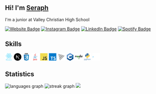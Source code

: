 
<h2>Hi! I'm <a  href="https://seraphyang.com/">Seraph</a></h2>

<p>I'm a junior at Valley Christian High School</p>

<p><a  href="https://seraphyang.com"><img  src="https://img.shields.io/badge/-seraphyang.com-4E69C8?style=flat-square&amp;labelColor=4E69C8&amp;logo=Firefox&amp;link=https://seraphyang.com"  alt="Website Badge"></a> <a  href="https://instagram.com/seraphyangg"><img  src="https://img.shields.io/badge/-@seraphyangg-E4405F??style=flat-square&amp;labelColor=E4405F?&amp;logo=Instagram&amp;link=https://instagram.com/seraphyangg"  alt="Instagram Badge"></a> <a  href="https://www.linkedin.com/in/seraph-yang/"><img  src="https://img.shields.io/badge/-@seraphyang-0077B5?style=flat-square&amp;labelColor=0077B5&amp;logo=LinkedIn&amp;link=https://www.linkedin.com/in/seraph-yang/"  alt="LinkedIn Badge"></a> <a  href="https://open.spotify.com/user/tncantvvei9xhvwc6b2xt8l25?si=9c8beb8312be4988"><img  src="https://img.shields.io/badge/-@seraph-1ED760?style=flat-square&amp;labelColor=000&amp;logo=Spotify&amp;link=https://open.spotify.com/user/tncantvvei9xhvwc6b2xt8l25?si=9c8beb8312be4988"  alt="Spotify Badge"></a></p>

<h2>Skills</h2>

<p  align="left">

<img  src="https://raw.githubusercontent.com/devicons/devicon/master/icons/react/react-original-wordmark.svg"  alt="react"  width="25"  height="25" />

<img  src="https://raw.githubusercontent.com/devicons/devicon/master/icons/nextjs/nextjs-original.svg"  alt="angular-js"  width="25"  height="25" />

<img  src="https://raw.githubusercontent.com/devicons/devicon/master/icons/css3/css3-original-wordmark.svg"  alt="css3"  width="25"  height="25" />

<img  src="https://raw.githubusercontent.com/devicons/devicon/master/icons/java/java-original-wordmark.svg"  alt="java"  width="25"  height="25" />

<img  src="https://raw.githubusercontent.com/devicons/devicon/master/icons/javascript/javascript-original.svg"  alt="javascript"  width="25"  height="25" />

<img  src="https://raw.githubusercontent.com/devicons/devicon/master/icons/typescript/typescript-original.svg"  alt="typescript"  width="25"  height="25" />

<img  src="https://raw.githubusercontent.com/devicons/devicon/master/icons/threejs/threejs-original.svg"  alt="threejs"  width="25"  height="25" />

<img  src="https://raw.githubusercontent.com/devicons/devicon/master/icons/cplusplus/cplusplus-original.svg"  alt="c++"  width="25"  height="25" />

<img  src="https://raw.githubusercontent.com/devicons/devicon/master/icons/nodejs/nodejs-original-wordmark.svg"  alt="nodejs"  width="25"  height="25" />

<img  src="https://raw.githubusercontent.com/devicons/devicon/master/icons/python/python-original-wordmark.svg"  alt="python"  width="25"  height="25" />

<img  src="https://raw.githubusercontent.com/devicons/devicon/master/icons/tailwindcss/tailwindcss-original-wordmark.svg"  alt="python"  width="25"  height="25" />
</p>

<h2>Statistics</h2>

<p  align="left">
  <img src="https://github-readme-stats.vercel.app/api/top-langs?username=seraph-yang&locale=en&hide_title=false&layout=compact&card_width=320&langs_count=5&hide_border=false&order=2" height="150" alt="languages graph"  />
  <img src="https://streak-stats.demolab.com?user=seraph-yang&locale=en&mode=daily&hide_border=false&border_radius=5&order=3" height="150" alt="streak graph"  />
<img src="https://github-trophies.vercel.app/?username=seraph-yang&rank=SECRET,SSS,SS,S,AAA,AA,A,B,C,SPECIAL&row=2&column=9&theme=gruvbox">
</p>

